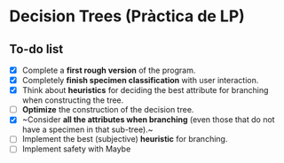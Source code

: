 # Decision Trees (Pràctica de LP)

## To-do list

-   [x] Complete a **first rough version** of the program.
-   [x] Completely **finish specimen classification** with user interaction.
-   [x] Think about **heuristics** for deciding the best attribute for branching when constructing the tree.
-   [ ] **Optimize** the construction of the decision tree.
-   [x] ~Consider **all the attributes when branching** (even those that do not have a specimen in that sub-tree).~
-   [ ] Implement the best (subjective) **heuristic** for branching.
-   [ ] Implement safety with Maybe
